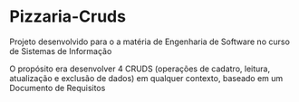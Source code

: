 # Pizzaria-Cruds

 Projeto desenvolvido para o a matéria de Engenharia de Software no curso de Sistemas de Informação
 
 O propósito era desenvolver 4 CRUDS (operações de cadatro, leitura, atualização e exclusão de dados) em qualquer contexto, baseado em um Documento de Requisitos
